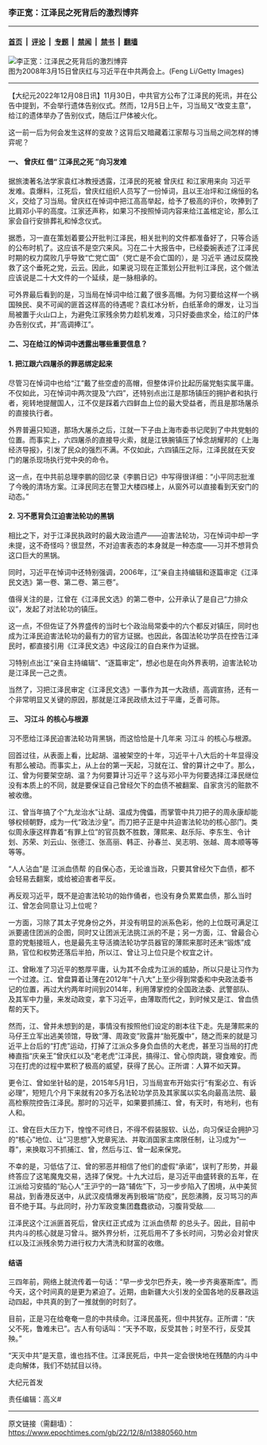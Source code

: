 ### 李正宽：江泽民之死背后的激烈博弈

---

#### [首页](../../../..?n13880560) &nbsp;|&nbsp; [评论](../../../../../epoch-comment?n13880560) &nbsp;|&nbsp; [专题](../../../../../epoch-special?n13880560) &nbsp;|&nbsp; [禁闻](../../../../../epoch-news?n13880560) &nbsp;|&nbsp; [禁书](../../../../../books?n13880560) &nbsp;|&nbsp; [翻墙](https://github.com/gfw-breaker/nogfw/blob/master/README.md?n13880560)


<div><img alt="李正宽：江泽民之死背后的激烈博弈" class="attachment-djy_600_400 size-djy_600_400 wp-post-image" src="https://i.epochtimes.com/assets/uploads/2022/08/id13799360-01_0_80261306-600x400.jpg"/>
<div class="caption">
 图为2008年3月15日曾庆红与习近平在中共两会上。(Feng Li/Getty Images)
</div></div><hr/><div class="post_content" id="artbody" itemprop="articleBody">
 <!-- article content begin -->
 <p>
  【大纪元2022年12月08日讯】11月30日，中共官方公布了江泽民的死讯，并在公告中提到，不会举行遗体告别仪式。然而，12月5日上午，习当局又“改变主意”，给江的遗体举办了告别仪式，随后江尸体被火化。
 </p>
 <p>
  这一前一后为何会发生这样的变故？这背后又暗藏着江家帮与习当局之间怎样的博弈呢？
 </p>
 <h4>
  一、
  <ok href="https://www.epochtimes.com/gb/tag/%E6%9B%BE%E5%BA%86%E7%BA%A2.html">
   曾庆红
  </ok>
  借“
  <ok href="https://www.epochtimes.com/gb/tag/%E6%B1%9F%E6%B3%BD%E6%B0%91%E4%B9%8B%E6%AD%BB.html">
   江泽民之死
  </ok>
  ”向习发难
 </h4>
 <p>
  据旅澳著名法学家袁红冰教授透露，江泽民的死被
  <ok href="https://www.epochtimes.com/gb/tag/%E6%9B%BE%E5%BA%86%E7%BA%A2.html">
   曾庆红
  </ok>
  和江家用来向
  <ok href="https://www.epochtimes.com/gb/tag/%E4%B9%A0%E8%BF%91%E5%B9%B3.html">
   习近平
  </ok>
  发难。袁爆料，江死后，曾庆红组织人员写了一份悼词，且以王冶坪和江绵恒的名义，交给了习当局。曾庆红在悼词中把江高高举起，给予了极高的评价，吹捧到了比肩邓小平的高度。江家还声称，如果习不按照悼词内容来给江盖棺定论，那么江家会自行安排葬礼和悼念仪式。
 </p>
 <p>
  据悉，习一直在策划着要公开批判江泽民，相关批判的文件都准备好了，只等合适的公布时机了。这应该不是空穴来风。习在二十大报告中，已经委婉表述了江泽民时期的权力腐败几乎导致“亡党亡国”（党亡是不会亡国的），是
  <ok href="https://www.epochtimes.com/gb/tag/%E4%B9%A0%E8%BF%91%E5%B9%B3.html">
   习近平
  </ok>
  通过反腐挽救了这个垂死之党，云云。因此，如果说习现在正策划公开批判江泽民，这个做法应该说是二十大文件的一个延续，是一脉相承的。
 </p>
 <p>
  可外界最后看到的是，习当局在悼词中给江戴了很多高帽。为何习要给这样一个祸国殃民、臭不可闻的匪首这样高的待遇呢？袁红冰分析，白纸革命的爆发，让习当局被置于火山口上，为避免江家残余势力趁机发难，习只好委曲求全，给江的尸体办告别仪式，并“高调捧江”。
 </p>
 <h4>
  二、习在给江的悼词中透露出哪些重要信息？
 </h4>
 <h4>
  1. 把江跟六四屠杀的罪恶绑定起来
 </h4>
 <p>
  尽管习在悼词中也给“江”戴了些空虚的高帽，但整体评价比起历届党魁实属平庸。不仅如此，习在悼词中两次提及“六四”，还特别点出江是那场镇压的拥护者和执行者，宛转地提醒国人，江不仅是踩着六四鲜血上位的最大受益者，而且是那场屠杀的直接执行者。
 </p>
 <p>
  外界普遍只知道，那场大屠杀之后，江就一下子由上海市委书记爬到了中共党魁的位置。而事实上，六四屠杀的直接导火索，就是江铁腕镇压了悼念胡耀邦的《上海经济导报》，引发了民众的强烈不满。不仅如此，六四镇压之际，江泽民就在天安门的屠杀现场执行党中央的命令。
 </p>
 <p>
  这一点，在中共前总理李鹏的回忆录《李鹏日记》中写得很详细：“小平同志批淮了今晚的清场方案。江泽民同志在警卫大楼四楼上，从窗外可以直接看到天安门的动态。”
 </p>
 <h4>
  2. 习不愿背负江迫害法轮功的黑锅
 </h4>
 <p>
  相比之下，对于江泽民执政时的最大政治遗产——迫害法轮功，习在悼词中却一字未提，这不奇怪吗？很显然，不对迫害表态的本身就是一种态度——习并不想背负这口巨大的黑锅。
 </p>
 <p>
  同时，习近平在悼词中还特别强调，2006年，江“亲自主持编辑和逐篇审定《江泽民文选》第一卷、第二卷、第三卷”。
 </p>
 <p>
  值得关注的是，江曾在《江泽民文选》的第二卷中，公开承认了是自己“力排众议”，发起了对法轮功的镇压。
 </p>
 <p>
  这一点，不但佐证了外界盛传的当时七个政治局常委中的六个都反对镇压，同时也成为江泽民迫害法轮功的最有力的官方证据。也因此，各国法轮功学员在控告江泽民时，都直接引用《江泽民文选》中这段江的自白来作为证据。
 </p>
 <p>
  习特别点出江“亲自主持编辑”、“逐篇审定”，想必也是在向外界表明，迫害法轮功是江泽民一己之责。
 </p>
 <p>
  当然了，习把江泽民审定《江泽民文选》一事作为其一大政绩，高调宣扬，还有一个非常明显又关键的原因，那就是江泽民政绩太过于平庸，乏善可陈。
 </p>
 <h4>
  三、
  <ok href="https://www.epochtimes.com/gb/tag/%E4%B9%A0%E6%B1%9F%E6%96%97.html">
   习江斗
  </ok>
  的核心与根源
 </h4>
 <p>
  习不愿给江泽民迫害法轮功背黑锅，而这恰恰是十几年来
  <ok href="https://www.epochtimes.com/gb/tag/%E4%B9%A0%E6%B1%9F%E6%96%97.html">
   习江斗
  </ok>
  的核心与根源。
 </p>
 <p>
  回首过往，从表面上看，比起胡、温被架空的十年，习近平十八大后的十年显得没有那么被动。而事实上，从上台的第一天起，习就在江、曾的算计之中了。那么，江、曾为何要架空胡、温？为何要算计习近平？这与邓小平为何要选择江泽民继位没有本质上的不同，就是要保证自己曾经欠下的血债不被翻案、自家贪污的赃款不被收缴。
 </p>
 <p>
  江、曾当年搞了个“九龙治水”让胡、温成为傀儡，而掌管中共刀把子的周永康却能够权倾朝野，成为一代“政法沙皇”。而刀把子正是中共迫害法轮功的核心部门。类似周永康这样靠着“有罪上位”的官员数不胜数，薄熙来、赵乐际、李东生、令计划、苏荣、刘云山、张德江、张高丽、韩正、孙春兰、吴志明、张越、周本顺等等等等。
 </p>
 <p>
  “人人沾血”是
  <ok href="https://www.epochtimes.com/gb/tag/%E6%B1%9F%E6%B4%BE%E8%A1%80%E5%80%BA%E5%B8%AE.html">
   江派血债帮
  </ok>
  的自保心态，无论谁当政，只要其曾经欠下血债，都不会轻易去翻案，或给被迫害者平反。
 </p>
 <p>
  再反观习近平，既不是迫害法轮功的始作俑者，也没有身负累累血债，那么当时江、曾怎会同意让习上位呢？
 </p>
 <p>
  一方面，习除了其太子党身份之外，并没有明显的派系色彩，他的上位既可满足江派要遏住团派的企图，同时又让团派无法挑江派的不是；另一方面，江、曾最合心意的党魁接班人，也是最先主导活摘法轮功学员器官的薄熙来那时还未“锻炼”成熟，官位和权势还落后半拍，所以江、曾让习上位只是个权宜之计。
 </p>
 <p>
  江、曾瞅准了习近平的憨厚平庸，认为其不会成为江派的威胁，所以只是让习作为一个过渡。江、曾盘算着让薄在2012年“十八大”上至少得到常委和中央政法委书记的位置，再过大约两年时间到2014年，利用薄掌控的全国政法委、武警部队、及其军中力量，来发动政变，拿下习近平，由薄取而代之，到时候又是江、曾血债帮的天下。
 </p>
 <p>
  然而，江、曾并未想到的是，事情没有按照他们设定的剧本往下走。先是薄熙来的马仔王立军出逃美领馆，导致“薄、周政变”败露并“胎死腹中”，随之而来的就是习近平上台后的“打虎”运动，打掉了江派众多身负血债的大老虎，甚至习当局的打虎棒直指“庆亲王”曾庆红以及“老老虎”江泽民，搞得江、曾心惊肉跳，寝食难安。而习在打虎的过程中累积了极高的威望，获得了民心。正所谓：人算不如天算。
 </p>
 <p>
  更令江、曾如坐针毡的是，2015年5月1日，习当局宣布开始实行“有案必立、有诉必理”，短短几个月下来就有20多万名法轮功学员及其家属以实名向最高法院、最高检察院控告江泽民。那时的习近平，如果要抓捕江、曾，有天时，有地利，也有人和。
 </p>
 <p>
  江、曾在巨大压力下，惶惶不可终日，不得不假装服软、认怂，向习保证会拥护习的“核心”地位、让“习思想”入党章宪法、并取消国家主席限任制，让习成为“一尊”，来换取习不抓捕江、曾，然后与江、曾一起来保党。
 </p>
 <p>
  不幸的是，习低估了江、曾的邪恶并相信了他们的虚假“承诺”，误判了形势，并最终答应了这笔魔鬼交易，选择了保党。十九大过后，是习近平由盛转衰的五年，在江派给习安插的“贴心人”王沪宁的一路“辅佐”下，习一步步陷入了困境，从中美贸易战，到香港反送中，从武汉疫情爆发再到极端“防疫”，民怨沸腾，反习骂习的声音不绝于耳。与此同时，孙力军政变集团蠢蠢欲动，习腹背受敌……
 </p>
 <p>
  江泽民这个江派匪首死后，曾庆红正式成为
  <ok href="https://www.epochtimes.com/gb/tag/%E6%B1%9F%E6%B4%BE%E8%A1%80%E5%80%BA%E5%B8%AE.html">
   江派血债帮
  </ok>
  的总头子。因此，目前中共内斗的核心就是习曾斗。据外界分析，江死后用不了多长时间，习势必会对曾庆红以及江派残余势力进行权力大清洗和财富的收缴。
 </p>
 <h4>
  结语
 </h4>
 <p>
  三四年前，网络上就流传着一句话：“早一步戈尔巴乔夫，晚一步齐奥塞斯库”。而今天，这个时间真的是更为紧迫了。近期，由新疆大火引发的全国各地的反暴政运动四起，中共真的到了一推就倒的时刻了。
 </p>
 <p>
  目前，正是习在给奄奄一息的中共续命。江泽民虽死，但中共犹存。正所谓：“庆父不死，鲁难未已”。古人有句话叫：“天予不取，反受其咎；时至不行，反受其殃。”
 </p>
 <p>
  “天灭中共”是天意，谁也挡不住。江泽民死后，中共一定会很快地在残酷的内斗中走向解体，我们不妨拭目以待。
 </p>
 <p>
  大纪元首发
 </p>
 <p>
  责任编辑：高义#
 </p>
 <!-- article content end -->
 <div id="below_article_ad">
 </div>
</div>


---

原文链接（需翻墙）：https://www.epochtimes.com/gb/22/12/8/n13880560.htm